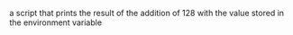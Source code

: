 a script that prints the result of the addition of 128 with the value stored in the environment variable
